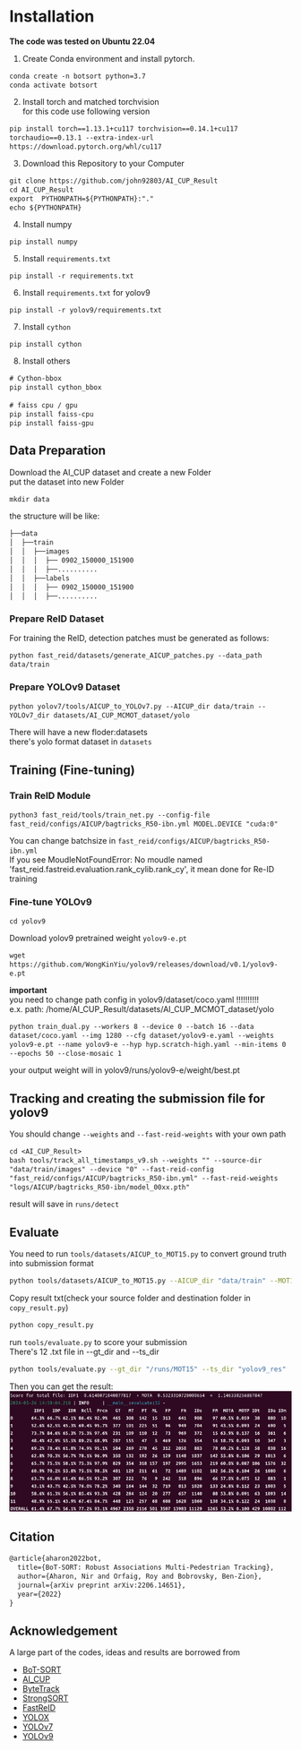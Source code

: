 # Installation
**The code was tested on Ubuntu 22.04**

 1. Create Conda environment and install pytorch.
```shell
conda create -n botsort python=3.7
conda activate botsort
```

 2. Install torch and matched torchvision<br>
for this code use following version
```shell
pip install torch==1.13.1+cu117 torchvision==0.14.1+cu117 torchaudio==0.13.1 --extra-index-url https://download.pytorch.org/whl/cu117
```

 3. Download this Repository to your Computer
```shell
git clone https://github.com/john92803/AI_CUP_Result
cd AI_CUP_Result
export  PYTHONPATH=${PYTHONPATH}:"."
echo ${PYTHONPATH}
```

 4. Install numpy 
```shell
pip install numpy
```

 5. Install `requirements.txt`
```shell
pip install -r requirements.txt
```

 6. Install `requirements.txt` for yolov9
```shell
pip install -r yolov9/requirements.txt
```

 7. Install `cython`
```shell
pip install cython
```

 8. Install others
```shell
# Cython-bbox
pip install cython_bbox

# faiss cpu / gpu
pip install faiss-cpu
pip install faiss-gpu
```

## Data Preparation
Download the AI_CUP dataset and create a new Folder<br>
put the dataset into new Folder
```shell
mkdir data
```
the structure will be like:
```shell
├──data
│  ├──train
│  │  ├──images
│  │  │  ├── 0902_150000_151900
│  │  │  ├──..........
│  │  ├──labels
│  │  │  ├── 0902_150000_151900
│  │  │  ├──..........
```
### Prepare ReID Dataset

For training the ReID, detection patches must be generated as follows:   

```shell
python fast_reid/datasets/generate_AICUP_patches.py --data_path data/train
```

### Prepare YOLOv9 Dataset
```shell
python yolov7/tools/AICUP_to_YOLOv7.py --AICUP_dir data/train --YOLOv7_dir datasets/AI_CUP_MCMOT_dataset/yolo
```
There will have a new floder:datasets<br>
there's yolo format dataset in `datasets`

## Training (Fine-tuning)
### Train ReID Module 

```shell
python3 fast_reid/tools/train_net.py --config-file fast_reid/configs/AICUP/bagtricks_R50-ibn.yml MODEL.DEVICE "cuda:0"
```
You can change batchsize in `fast_reid/configs/AICUP/bagtricks_R50-ibn.yml`<br>
If you see MoudleNotFoundError: No moudle named 'fast_reid.fastreid.evaluation.rank_cylib.rank_cy', it mean done for Re-ID training

### Fine-tune YOLOv9
```shell
cd yolov9
```
Download yolov9 pretrained weight `yolov9-e.pt`

```shell
wget https://github.com/WongKinYiu/yolov9/releases/download/v0.1/yolov9-e.pt
```

**important**<br>
you need to change path config in yolov9/dataset/coco.yaml !!!!!!!!!!<br>
e.x. path: /home/AI_CUP_Result/datasets/AI_CUP_MCMOT_dataset/yolo

```shell
python train_dual.py --workers 8 --device 0 --batch 16 --data dataset/coco.yaml --img 1280 --cfg dataset/yolov9-e.yaml --weights yolov9-e.pt --name yolov9-e --hyp hyp.scratch-high.yaml --min-items 0 --epochs 50 --close-mosaic 1
```
your output weight will in yolov9/runs/yolov9-e/weight/best.pt

## Tracking and creating the submission file for yolov9

You should change `--weights` and `--fast-reid-weights` with your own path
```shell
cd <AI_CUP_Result>
bash tools/track_all_timestamps_v9.sh --weights "" --source-dir "data/train/images" --device "0" --fast-reid-config "fast_reid/configs/AICUP/bagtricks_R50-ibn.yml" --fast-reid-weights "logs/AICUP/bagtricks_R50-ibn/model_00xx.pth"
```

result will save in `runs/detect`

## Evaluate

You need to run `tools/datasets/AICUP_to_MOT15.py` to convert ground truth into submission format
```bash
python tools/datasets/AICUP_to_MOT15.py --AICUP_dir "data/train" --MOT15_dir "/runs/MOT15" 
```

Copy result txt(check your source folder and destination folder in `copy_result.py`) 
```bash
python copy_result.py
```

run `tools/evaluate.py` to score your submission<br>
There's 12 .txt file in --gt_dir and --ts_dir
```bash
python tools/evaluate.py --gt_dir "/runs/MOT15" --ts_dir "yolov9_res"
```

Then you can get the result:<br>
![](yolov9_2.png)
## Citation

```
@article{aharon2022bot,
  title={BoT-SORT: Robust Associations Multi-Pedestrian Tracking},
  author={Aharon, Nir and Orfaig, Roy and Bobrovsky, Ben-Zion},
  journal={arXiv preprint arXiv:2206.14651},
  year={2022}
}
```


## Acknowledgement

A large part of the codes, ideas and results are borrowed from
- [BoT-SORT](https://github.com/NirAharon/BoT-SORT)
- [AI_CUP](https://github.com/ricky-696/AICUP_Baseline_BoT-SORT)
- [ByteTrack](https://github.com/ifzhang/ByteTrack)
- [StrongSORT](https://github.com/dyhBUPT/StrongSORT)
- [FastReID](https://github.com/JDAI-CV/fast-reid)
- [YOLOX](https://github.com/Megvii-BaseDetection/YOLOX)
- [YOLOv7](https://github.com/wongkinyiu/yolov7)
- [YOLOv9](https://github.com/WongKinYiu/yolov9)


